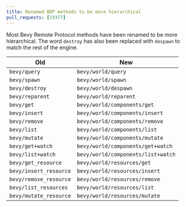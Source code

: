 ```yaml
---
title: Renamed BRP methods to be more hierarchical
pull_requests: [19377]
---
```


Most Bevy Remote Protocol methods have been renamed to be more hierarchical.
The word `destroy` has also been replaced with `despawn` to match the rest of the engine.

| Old                    | New                                |
|------------------------|------------------------------------|
| `bevy/query`           | `bevy/world/query`                 |
| `bevy/spawn`           | `bevy/world/spawn`                 |
| `bevy/destroy`         | `bevy/world/despawn`               |
| `bevy/reparent`        | `bevy/world/reparent`              |
| `bevy/get`             | `bevy/world/components/get`        |
| `bevy/insert`          | `bevy/world/components/insert`     |
| `bevy/remove`          | `bevy/world/components/remove`     |
| `bevy/list`            | `bevy/world/components/list`       |
| `bevy/mutate`          | `bevy/world/components/mutate`     |
| `bevy/get+watch`       | `bevy/world/components/get+watch`  |
| `bevy/list+watch`      | `bevy/world/components/list+watch` |
| `bevy/get_resource`    | `bevy/world/resources/get`         |
| `bevy/insert_resource` | `bevy/world/resources/insert`      |
| `bevy/remove_resource` | `bevy/world/resources/remove`      |
| `bevy/list_resources`  | `bevy/world/resources/list`        |
| `bevy/mutate_resource` | `bevy/world/resources/mutate`      |
